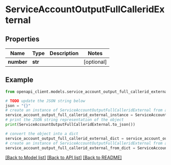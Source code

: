 # ServiceAccountOutputFullCalleridExternal


## Properties

Name | Type | Description | Notes
------------ | ------------- | ------------- | -------------
**number** | **str** |  | [optional] 

## Example

```python
from openapi_client.models.service_account_output_full_callerid_external import ServiceAccountOutputFullCalleridExternal

# TODO update the JSON string below
json = "{}"
# create an instance of ServiceAccountOutputFullCalleridExternal from a JSON string
service_account_output_full_callerid_external_instance = ServiceAccountOutputFullCalleridExternal.from_json(json)
# print the JSON string representation of the object
print(ServiceAccountOutputFullCalleridExternal.to_json())

# convert the object into a dict
service_account_output_full_callerid_external_dict = service_account_output_full_callerid_external_instance.to_dict()
# create an instance of ServiceAccountOutputFullCalleridExternal from a dict
service_account_output_full_callerid_external_from_dict = ServiceAccountOutputFullCalleridExternal.from_dict(service_account_output_full_callerid_external_dict)
```
[[Back to Model list]](../README.md#documentation-for-models) [[Back to API list]](../README.md#documentation-for-api-endpoints) [[Back to README]](../README.md)


